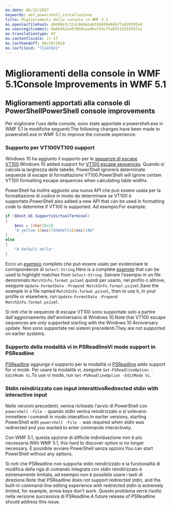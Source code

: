 ```yaml
---
ms.date: 06/12/2017
keywords: wmf,powershell,installazione
title: Miglioramenti della console in WMF 5.1
ms.openlocfilehash: d0dd8e3c31dc0ddebab1bb899468b77a9292954d
ms.sourcegitcommit: 0a6b562a497860caadba754c75a83215315d37a1
ms.translationtype: HT
ms.contentlocale: it-IT
ms.lasthandoff: 09/19/2019
ms.locfileid: "71147631"
---
```

# <a name="console-improvements-in-wmf-51"></a><span data-ttu-id="885c0-103">Miglioramenti della console in WMF 5.1</span><span class="sxs-lookup"><span data-stu-id="885c0-103">Console Improvements in WMF 5.1</span></span>

## <a name="powershell-console-improvements"></a><span data-ttu-id="885c0-104">Miglioramenti apportati alla console di PowerShell</span><span class="sxs-lookup"><span data-stu-id="885c0-104">PowerShell console improvements</span></span>

<span data-ttu-id="885c0-105">Per migliorare l'uso della console, sono state apportate a powershell.exe in WMF 5.1 le modifiche seguenti:</span><span class="sxs-lookup"><span data-stu-id="885c0-105">The following changes have been made to powershell.exe in WMF 5.1 to improve the console experience:</span></span>

### <a name="vt100-support"></a><span data-ttu-id="885c0-106">Supporto per VT100</span><span class="sxs-lookup"><span data-stu-id="885c0-106">VT100 support</span></span>

<span data-ttu-id="885c0-107">Windows 10 ha aggiunto il supporto per le [sequenze di escape VT100](/windows/console/console-virtual-terminal-sequences).</span><span class="sxs-lookup"><span data-stu-id="885c0-107">Windows 10 added support for [VT100 escape sequences](/windows/console/console-virtual-terminal-sequences).</span></span>
<span data-ttu-id="885c0-108">Quando si calcola la larghezza delle tabelle, PowerShell ignorerà determinate sequenze di escape di formattazione VT100.</span><span class="sxs-lookup"><span data-stu-id="885c0-108">PowerShell will ignore certain VT100 formatting escape sequences when calculating table widths.</span></span>

<span data-ttu-id="885c0-109">PowerShell ha inoltre aggiunto una nuova API che può essere usata per la formattazione di codice in modo da determinare se VT100 è supportato.</span><span class="sxs-lookup"><span data-stu-id="885c0-109">PowerShell also added a new API that can be used in formatting code to determine if VT100 is supported.</span></span> <span data-ttu-id="885c0-110">Ad esempio:</span><span class="sxs-lookup"><span data-stu-id="885c0-110">For example:</span></span>

```powershell
if ($host.UI.SupportsVirtualTerminal)
{
    $esc = [char]0x1b
    "A yellow ${esc}[93mhello${esc}[0m"
}
else
{
    "A default hello"
}
```

<span data-ttu-id="885c0-111">Ecco un [esempio](https://gist.github.com/lzybkr/dcb973dccd54900b67783c48083c28f7) completo che può essere usato per evidenziare le corrispondenze di `Select-String`.</span><span class="sxs-lookup"><span data-stu-id="885c0-111">Here is a complete [example](https://gist.github.com/lzybkr/dcb973dccd54900b67783c48083c28f7) that can be used to highlight matches from `Select-String`.</span></span> <span data-ttu-id="885c0-112">Salvare l'esempio in un file denominato `MatchInfo.format.ps1xml` quindi per usarlo, nel profilo o altrove, eseguire `Update-FormatData -Prepend MatchInfo.format.ps1xml`.</span><span class="sxs-lookup"><span data-stu-id="885c0-112">Save the example in a file named `MatchInfo.format.ps1xml`, then to use it, in your profile or elsewhere, run `Update-FormatData -Prepend MatchInfo.format.ps1xml`.</span></span>

<span data-ttu-id="885c0-113">Si noti che le sequenze di escape VT100 sono supportate solo a partire dall'aggiornamento dell'anniversario di Windows 10.</span><span class="sxs-lookup"><span data-stu-id="885c0-113">Note that VT100 escape sequences are only supported starting with the Windows 10 Anniversary update.</span></span>
<span data-ttu-id="885c0-114">Non sono supportate nei sistemi precedenti.</span><span class="sxs-lookup"><span data-stu-id="885c0-114">They are not supported on earlier systems.</span></span>

### <a name="vi-mode-support-in-psreadline"></a><span data-ttu-id="885c0-115">Supporto della modalità vi in PSReadline</span><span class="sxs-lookup"><span data-stu-id="885c0-115">Vi mode support in PSReadline</span></span>

<span data-ttu-id="885c0-116">[PSReadline](https://github.com/PowerShell/PSReadLine) aggiunge il supporto per la modalità vi.</span><span class="sxs-lookup"><span data-stu-id="885c0-116">[PSReadline](https://github.com/PowerShell/PSReadLine) adds support for vi mode.</span></span> <span data-ttu-id="885c0-117">Per usare la modalità vi, eseguire `Set-PSReadlineOption -EditMode Vi`.</span><span class="sxs-lookup"><span data-stu-id="885c0-117">To use vi mode, run `Set-PSReadlineOption -EditMode Vi`.</span></span>

### <a name="redirected-stdin-with-interactive-input"></a><span data-ttu-id="885c0-118">Stdin reindirizzato con input interattivo</span><span class="sxs-lookup"><span data-stu-id="885c0-118">Redirected stdin with interactive input</span></span>

<span data-ttu-id="885c0-119">Nelle versioni precedenti, veniva richiesto l'avvio di PowerShell con `powershell -File -` quando stdin veniva reindirizzato e si volevano immettere i comandi in modo interattivo.</span><span class="sxs-lookup"><span data-stu-id="885c0-119">In earlier versions, starting PowerShell with `powershell -File -` was required when stdin was redirected and you wanted to enter commands interactively.</span></span>

<span data-ttu-id="885c0-120">Con WMF 5.1, questa opzione di difficile individuazione non è più necessaria.</span><span class="sxs-lookup"><span data-stu-id="885c0-120">With WMF 5.1, this hard to discover option is no longer necessary.</span></span> <span data-ttu-id="885c0-121">È possibile avviare PowerShell senza opzioni.</span><span class="sxs-lookup"><span data-stu-id="885c0-121">You can start PowerShell without any options.</span></span>

<span data-ttu-id="885c0-122">Si noti che PSReadline non supporta stdin reindirizzato e la funzionalità di modifica della riga di comando integrata con stdin reindirizzato è estremamente limitata, ad esempio non è possibile usare i tasti di direzione.</span><span class="sxs-lookup"><span data-stu-id="885c0-122">Note that PSReadline does not support redirected stdin, and the built-in command-line editing experience with redirected stdin is extremely limited, for example, arrow keys don't work.</span></span> <span data-ttu-id="885c0-123">Questo problema verrà risolto nella versione successiva di PSReadline.</span><span class="sxs-lookup"><span data-stu-id="885c0-123">A future release of PSReadline should address this issue.</span></span>